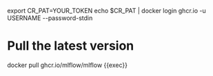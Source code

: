 

export CR_PAT=YOUR_TOKEN
echo $CR_PAT | docker login ghcr.io -u USERNAME --password-stdin
# Pull the latest version
docker pull ghcr.io/mlflow/mlflow {{exec}}


